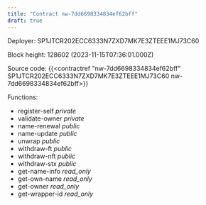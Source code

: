 ```yaml
---
title: "Contract nw-7dd6698334834ef62bff"
draft: true
---
```

Deployer: SP1JTCR202ECC6333N7ZXD7MK7E3ZTEEE1MJ73C60


 



Block height: 128602 (2023-11-15T07:36:01.000Z)

Source code: {{<contractref "nw-7dd6698334834ef62bff" SP1JTCR202ECC6333N7ZXD7MK7E3ZTEEE1MJ73C60 nw-7dd6698334834ef62bff>}}

Functions:

* register-self _private_
* validate-owner _private_
* name-renewal _public_
* name-update _public_
* unwrap _public_
* withdraw-ft _public_
* withdraw-nft _public_
* withdraw-stx _public_
* get-name-info _read_only_
* get-own-name _read_only_
* get-owner _read_only_
* get-wrapper-id _read_only_

